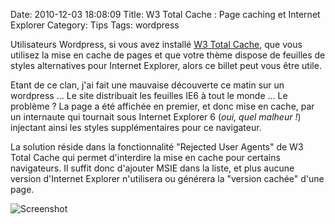 Date: 2010-12-03 18:08:09
Title: W3 Total Cache : Page caching et Internet Explorer
Category: Tips
Tags: wordpress

Utilisateurs Wordpress, si vous avez installé [W3 Total Cache](http://wordpress.org/extend/plugins/w3-total-cache/), que vous utilisez la mise en cache de pages et que votre thème dispose de feuilles de styles alternatives pour Internet Explorer, alors ce billet peut vous être utile.

Etant de ce clan, j'ai fait une mauvaise découverte ce matin sur un wordpress ... Le site distribuait les feuilles IE6 à tout le monde ... Le problème ? La page a été affichée en premier, et donc mise en cache, par un internaute qui tournait sous Internet Explorer 6 (_oui, quel malheur !_) injectant ainsi les styles supplémentaires pour ce navigateur.

La solution réside dans la fonctionnalité "Rejected User Agents" de W3 Total Cache qui permet d'interdire la mise en cache pour certains navigateurs. Il suffit donc d'ajouter MSIE dans la liste, et plus aucune version d'Internet Explorer n'utilisera ou générera la "version cachée" d'une page.

![Screenshot](/images/2010/12/Screenshot-74-1.png)
